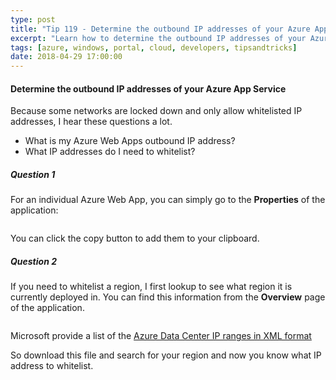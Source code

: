 ```yaml
---
type: post
title: "Tip 119 - Determine the outbound IP addresses of your Azure App Service"
excerpt: "Learn how to determine the outbound IP addresses of your Azure App Service"
tags: [azure, windows, portal, cloud, developers, tipsandtricks]
date: 2018-04-29 17:00:00
---
```



#### Determine the outbound IP addresses of your Azure App Service

Because some networks are locked down and only allow whitelisted IP addresses, I hear these questions a lot. 

* What is my Azure Web Apps outbound IP address?
* What IP addresses do I need to whitelist?

##### Question 1

For an individual Azure Web App, you can simply go to the **Properties** of the application:

<img :src="$withBase('/files/azoutbound1.png')">

You can click the copy button to add them to your clipboard. 

##### Question 2

If you need to whitelist a region, I first lookup to see what region it is currently deployed in. You can find this information from the **Overview** page of the application. 

<img :src="$withBase('/files/azoutbound2.png')">

Microsoft provide a list of the [Azure Data Center IP ranges in XML format](https://www.microsoft.com/en-us/download/details.aspx?id=41653)

So download this file and search for your region and now you know what IP address to whitelist. 

<img :src="$withBase('/files/azoutbound3.png')">

